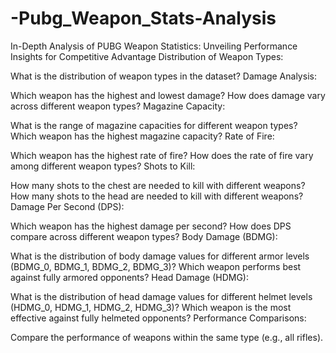 # -Pubg_Weapon_Stats-Analysis
In-Depth Analysis of PUBG Weapon Statistics: Unveiling Performance Insights for Competitive Advantage
Distribution of Weapon Types:

What is the distribution of weapon types in the dataset?
Damage Analysis:

Which weapon has the highest and lowest damage?
How does damage vary across different weapon types?
Magazine Capacity:

What is the range of magazine capacities for different weapon types?
Which weapon has the highest magazine capacity?
Rate of Fire:

Which weapon has the highest rate of fire?
How does the rate of fire vary among different weapon types?
Shots to Kill:

How many shots to the chest are needed to kill with different weapons?
How many shots to the head are needed to kill with different weapons?
Damage Per Second (DPS):

Which weapon has the highest damage per second?
How does DPS compare across different weapon types?
Body Damage (BDMG):

What is the distribution of body damage values for different armor levels (BDMG_0, BDMG_1, BDMG_2, BDMG_3)?
Which weapon performs best against fully armored opponents?
Head Damage (HDMG):

What is the distribution of head damage values for different helmet levels (HDMG_0, HDMG_1, HDMG_2, HDMG_3)?
Which weapon is the most effective against fully helmeted opponents?
Performance Comparisons:

Compare the performance of weapons within the same type (e.g., all rifles).
